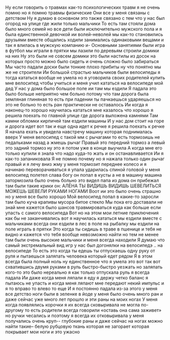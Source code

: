 Ну если говорить о травмах как-то психологических травм я не очень помню но я помню травмы физические
Они все у меня связаны с детством
Ну я думаю в основном это также связано с тем что у нас был огород на улице где жили только мальчики
То есть там стояли дома было много семей но все дети были исключительно мужского пола и я была единственной девочкой ии волей-неволей мы как-то становились друзьями вместе общались ходили занимались одинаковыми вещами и так я влилась в мужскую компанию и-
Основными занятиями были игра в футбол мы играли в прятки мы лазили по деревьям строили домики на них
Ну это были не совсем домики это были настилы из досок на которых просто можно было сидеть и очень сложно было забираться
Мы часто падали доски были тонкие плохо прибиты ну что понятно мы же не строители
Ии большой страстью мальчиков были велосипеды я тогда кататься вообще не умела но я уговорила своих родителей купить мне велосипед чтобы учиться и меня учил кататься на велосипеде мой дед
У нас у дома было большое поле ии там мы ездили
Я падала это было больше неприятно чем больно потому что там дорога была земляная глиняная то есть при падении ты пачкаешься ударяешься но это не больно то есть ран практически не оставалось
Ии когда я наконец-то хорошо научилась кататься мне казалось что хорошо я решила поехать по главной улице где дорога выложена камнями 
Там камни обломки кирпичей там ездили машины
И у нас дом стоит на горе и дорога идет вот так и еще одна идет к речке я решила поехать к речке
Я начала ехать и увидела навстречу машину которая поднималась вверх
У меня велосипед с такой мм с рычагами то есть тормозишь не педальками назад а жмешь рычаг
Правый это передний тормоз а левый это задний тормоз ну это я потом уже в конце выучила
А когда мне его только купили я знала что надо куда-то жать и он останавливается
Ии я как-то запаниковала
Я не помню почему но я нажала только один рычаг правый и я лечу вниз жму у меня тормозит переднее колесо и я начинаю переворачиваться я упала ударилась спиной головой у меня велосипед полетел слава богу он попал в кусты а не в машину машина затормозила было очень больно это видел папа из дома он прибежал там были такие крики он: АЛЁНА ТЫ ВИДИШЬ ВИДИШЬ ШЕВЕЛИТЬСЯ МОЖЕШЬ ШЕВЕЛИ РУКАМИ НОГАМИ
Воот ии это было очень страшно но у меня все было хорошо
Мой велосипед попал в какие-то заросли там было куча крапивы мусора битое стекло
Мы пока его доставали не знай мне кажется было шансов травмироваться куда как больше если упасть с самого велосипеда
Вот но на этом мои летние приключения как бы не заканчивались вот я научилась кататься мы ездили вместе с мальчиками всегда они ездили в лес в поле на рыбалку мы ездили на поле играть в прятки
Это когда ты сидишь в траве в пшенице и тебя не видно и кажется что тебя вообще невозможно найти но тем не менее там были очень высокие мальчики и меня всегда находили
Я думаю что самый экстремальный вид игр у нас был догонялки на велосипедэ .. на велосипеде 
То есть это когда ты едешь ты отпускаешь одну руку от руля и пытаешься заляпать человека который едет рядом
Я в этом всегда была полный ноль ну единственное что я умела это вот так вот схватившись двумя руками в руль быстро-быстро уезжать но заляпать кого-то это было нереально я как только отпускала руль я всегда падала
Ии даже когда меня ляпали я еду я держу четко баланс я пытаюсь не упасть и когда меня ляпают мне передают некий импульс и я то вправо то влево то еще
И я постоянно падала из-за этого у меня все детство ноги были в зеленке в йоде у меня было очень много ран и даже сейчас уже много лет прошло и эти раны на моих ногах 
У меня когда появлялись корочки я их всегда сковыривала не могла по-другому то есть родители всегда говорили «оставь она сама заживет» но ручки чесались и поэтому я всегда их отковыривала у меня получались очень круп-- глубокие раны и даже сейчас на ногах можно найти такие– белую рубцовую ткань которая не загорает которая покрывает мои ноги и это ужасно
